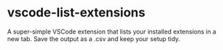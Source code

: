 # vscode-list-extensions
A super-simple VSCode extension that lists your installed extensions in a new tab. Save the output as a .csv and keep your setup tidy.
